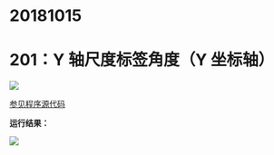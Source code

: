 # 20181015

# 201：Y 轴尺度标签角度（Y 坐标轴）

<img src="http://image.renkaigis.com/keepcoding/2018101501.png">

<a href="https://github.com/renkaigis/KeepCoding/tree/master/2018/10/15" target="_blank">参见程序源代码</a>

**运行结果：**

<img src="http://image.renkaigis.com/keepcoding/2018101502.png">